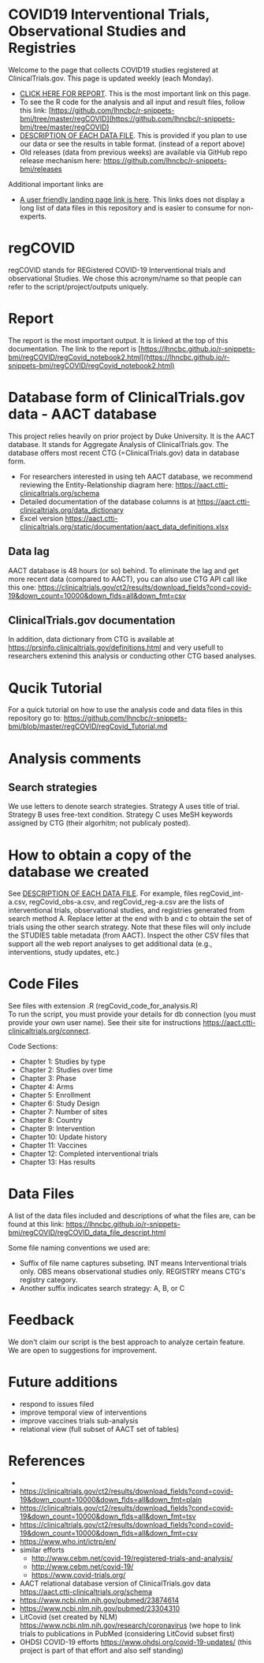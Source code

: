 
# COVID19 Interventional Trials, Observational Studies and Registries

Welcome to the page that collects COVID19 studies registered at ClinicalTrials.gov. This page is updated weekly (each Monday).

- [CLICK HERE FOR REPORT](https://lhncbc.github.io/r-snippets-bmi/regCOVID/regCovid_notebook2.html). This is the most important link on this page.
- To see the R code for the analysis and all input and result files, follow this link: [https://github.com/lhncbc/r-snippets-bmi/tree/master/regCOVID](https://github.com/lhncbc/r-snippets-bmi/tree/master/regCOVID)  
- [DESCRIPTION OF EACH DATA FILE](https://lhncbc.github.io/r-snippets-bmi/regCOVID/regCOVID_data_file_descript.html). This is provided if you plan to use our data or see the results in table format. (instead of a report above)
- Old releases (data from previous weeks) are available via GitHub repo release mechanism here: https://github.com/lhncbc/r-snippets-bmi/releases

Additional important links are

- [A user friendly landing page link is here](https://lhncbc.github.io/r-snippets-bmi/regCOVID). This links does not display a long list of data files in this repository and is easier to consume for non-experts.


# regCOVID
regCOVID stands for REGistered COVID-19 Interventional trials and observational Studies. We chose this acronym/name so that people can refer to the script/project/outputs uniquely.


# Report
The report is the most important output. It is linked at the top of this documentation. The link to the report is [https://lhncbc.github.io/r-snippets-bmi/regCOVID/regCovid_notebook2.html](https://lhncbc.github.io/r-snippets-bmi/regCOVID/regCovid_notebook2.html)


# Database form of ClinicalTrials.gov data - AACT database
This project relies heavily on prior project by Duke University. It is the AACT database. It stands for Aggregate Analysis of ClinicalTrials.gov. The database offers most recent CTG (=ClinicalTrials.gov) data in database form.

- For researchers interested in using teh AACT database, we recommend reviewing the Entity-Relationship diagram here: https://aact.ctti-clinicaltrials.org/schema  
- Detailed documentation of the database columns is at https://aact.ctti-clinicaltrials.org/data_dictionary 
- Excel version https://aact.ctti-clinicaltrials.org/static/documentation/aact_data_definitions.xlsx

## Data lag
AACT database is 48 hours (or so) behind. To eliminate the lag and get more recent data (compared to AACT), you can also use CTG API call like this one: https://clinicaltrials.gov/ct2/results/download_fields?cond=covid-19&down_count=10000&down_flds=all&down_fmt=csv

## ClinicalTrials.gov documentation

In addition, data dictionary from CTG is available at https://prsinfo.clinicaltrials.gov/definitions.html and very usefull to researchers extenind this analysis or conducting other CTG based analyses.  

# Qucik Tutorial
For a quick tutorial on how to use the analysis code and data files in this repository go to: https://github.com/lhncbc/r-snippets-bmi/blob/master/regCOVID/regCovid_Tutorial.md

# Analysis comments

## Search strategies
We use letters to denote search strategies. Strategy A uses title of trial. Strategy B uses free-text condition. Strategy C uses MeSH keywords assigned by CTG (their algorhitm; not publicaly posted).

# How to obtain a copy of the database we created

See [DESCRIPTION OF EACH DATA FILE](https://lhncbc.github.io/r-snippets-bmi/regCOVID/regCOVID_data_file_descript.html). For example, files regCovid_int-a.csv, regCovid_obs-a.csv, and regCovid_reg-a.csv are the lists of interventional trials, observational studies, and registries generated from search method A. Replace letter at the end with b and c to obtain the set of trials using the other search strategy. Note that these files will only include the STUDIES table metadata (from AACT). Inspect the other CSV files that support all the web report analyses to get additional data (e.g., interventions, study updates, etc.)


# Code Files
See files with extension .R (regCovid_code_for_analysis.R)   
To run the script, you must provide your details for db connection (you must provide your own user name). See their site for instructions https://aact.ctti-clinicaltrials.org/connect.

Code Sections:
- Chapter 1: Studies by type
- Chapter 2: Studies over time
- Chapter 3: Phase
- Chapter 4: Arms
- Chapter 5: Enrollment
- Chapter 6: Study Design
- Chapter 7: Number of sites
- Chapter 8: Country
- Chapter 9: Intervention
- Chapter 10: Update history
- Chapter 11: Vaccines
- Chapter 12: Completed interventional trials
- Chapter 13: Has results


# Data Files

A list of the data files included and descriptions of what the files are, can be found at this link:  https://lhncbc.github.io/r-snippets-bmi/regCOVID/regCOVID_data_file_descript.html

Some file naming conventions we used are:  
- Suffix of file name captures subseting. INT means Interventional trials only. OBS means observational studies only. REGISTRY means CTG's registry category.
- Another suffix indicates search strategy: A, B, or C




# Feedback
We don't claim our script is the best approach to analyze certain feature. We are open to suggestions for improvement.

# Future additions
- respond to issues filed 
- improve temporal view of interventions
- improve vaccines trials sub-analysis 
- relational view (full subset of AACT set of tables)

# References
- 
- https://clinicaltrials.gov/ct2/results/download_fields?cond=covid-19&down_count=10000&down_flds=all&down_fmt=plain
- https://clinicaltrials.gov/ct2/results/download_fields?cond=covid-19&down_count=10000&down_flds=all&down_fmt=tsv
- https://clinicaltrials.gov/ct2/results/download_fields?cond=covid-19&down_count=10000&down_flds=all&down_fmt=csv
- https://www.who.int/ictrp/en/
- similar efforts
  - http://www.cebm.net/covid-19/registered-trials-and-analysis/
  - http://www.cebm.net/covid-19/
  - https://www.covid-trials.org/
- AACT relational database version of ClinicalTrials.gov data https://aact.ctti-clinicaltrials.org/schema
- https://www.ncbi.nlm.nih.gov/pubmed/23874614
- https://www.ncbi.nlm.nih.gov/pubmed/23304310
- LitCovid (set created by NLM) https://www.ncbi.nlm.nih.gov/research/coronavirus  (we hope to link trials to publications in PubMed (considering LitCovid subset first)
- OHDSI COVID-19 efforts https://www.ohdsi.org/covid-19-updates/ (this project is part of that effort and also self standing)

